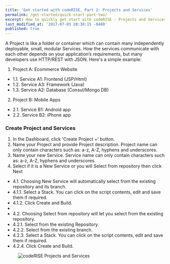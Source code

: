 ```yaml
---
title: 'Get started with codeRISE, Part 2: Projects and Services'
permalink: /get-started/quick-start-part-two/
excerpt: How to quickly get start with codeRISE - Projects and Services
last_modified_at: '2017-07-03 20:38:15 -0400'
published: true
---
```


A Project is like a folder or container which can contain many independently deployable, small, modular Services. How the services communicate with each other depends on your application’s requirements, but many developers use HTTP/REST with JSON. Here's a simple example: 

1.	Project A: Ecommerce Website
- 1.1.	 Service A1: Frontend (JSP/Html)
- 1.2.   Service A3: Framework (Java)
- 1.3.   Service A2: Database (Consul/Mongo DB)

2.	Project B: Mobile Apps
- 2.1.	Service B1: Android app  
- 2.2.	Service B2: iPhone app

### Create Project and Services 

1.	In the Dashboard, click 'Create Project +' button.
2.	Name your Project and provide Project description. Project name can only contain characters such as: a-z, A-Z, hyphens and underscores.
3.	Name your new Service. Service name can only contain characters such as: a-z, A-Z, hyphens and underscores.
4.  Select if it is a New Service or you will Select from repository then click Next 
- 4.1.	Choosing New Service will automatically select from the existing repository and its branch. 
- 4.1.1.	 Select a Stack. You can click on the script contents, edit and save them if required.
- 4.1.2.	 Click Create and Build.
- 
- 4.2.	Choosing Select from repository will let you select from the existing repository. 
- 4.2.1.	 Select from the existing Repository.
- 4.2.2.	 Select from the existing branch.
- 4.2.3.	 Select a Stack. You can click on the script contents, edit and save them if required.
- 4.2.4.	 Click Create and Build.

 
<figure>
  <img src="http://assets.coderise.io/images/gifs/service.gif" alt="codeRISE Projects and Services">
</figure>
